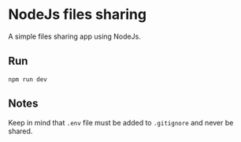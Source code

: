 # NodeJs files sharing

A simple files sharing app using NodeJs.

## Run

`npm run dev`

## Notes

Keep in mind that `.env` file must be added to `.gitignore` and never be shared.
